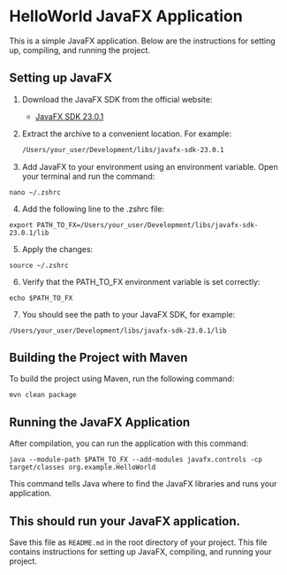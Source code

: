 # HelloWorld JavaFX Application

This is a simple JavaFX application. Below are the instructions for setting up, compiling, and running the project.

## Setting up JavaFX

1. Download the JavaFX SDK from the official website:
    - [JavaFX SDK 23.0.1](https://openjfx.io/)

2. Extract the archive to a convenient location. For example:
   ```bash
   /Users/your_user/Development/libs/javafx-sdk-23.0.1
   ```
3. Add JavaFX to your environment using an environment variable.
Open your terminal and run the command:
```
nano ~/.zshrc
```
4. Add the following line to the .zshrc file:
```
export PATH_TO_FX=/Users/your_user/Development/libs/javafx-sdk-23.0.1/lib
```
5. Apply the changes:
```
source ~/.zshrc
```
6. Verify that the PATH_TO_FX environment variable is set correctly:
``` 
echo $PATH_TO_FX
```
7. You should see the path to your JavaFX SDK, for example:
```
/Users/your_user/Development/libs/javafx-sdk-23.0.1/lib
```
## Building the Project with Maven
To build the project using Maven, run the following command:
```
mvn clean package
```

## Running the JavaFX Application
After compilation, you can run the application with this command:
```
java --module-path $PATH_TO_FX --add-modules javafx.controls -cp target/classes org.example.HelloWorld
```
This command tells Java where to find the JavaFX libraries and runs your application.

## This should run your JavaFX application.
Save this file as `README.md` in the root directory of your project. This file contains instructions for setting up JavaFX, compiling, and running your project.
